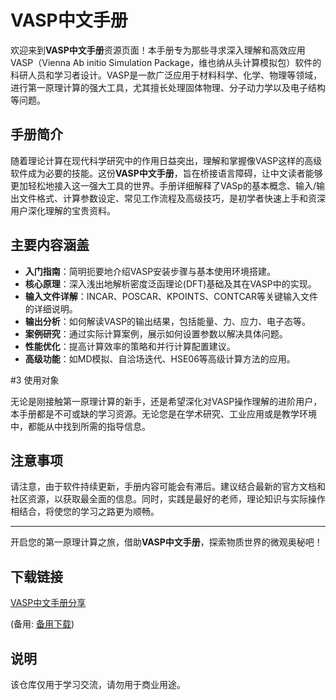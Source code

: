 # VASP中文手册

欢迎来到**VASP中文手册**资源页面！本手册专为那些寻求深入理解和高效应用VASP（Vienna Ab initio Simulation Package，维也纳从头计算模拟包）软件的科研人员和学习者设计。VASP是一款广泛应用于材料科学、化学、物理等领域，进行第一原理计算的强大工具，尤其擅长处理固体物理、分子动力学以及电子结构等问题。

## 手册简介

随着理论计算在现代科学研究中的作用日益突出，理解和掌握像VASP这样的高级软件成为必要的技能。这份**VASP中文手册**，旨在桥接语言障碍，让中文读者能够更加轻松地接入这一强大工具的世界。手册详细解释了VASp的基本概念、输入/输出文件格式、计算参数设定、常见工作流程及高级技巧，是初学者快速上手和资深用户深化理解的宝贵资料。

## 主要内容涵盖

- **入门指南**：简明扼要地介绍VASP安装步骤与基本使用环境搭建。
- **核心原理**：深入浅出地解析密度泛函理论(DFT)基础及其在VASP中的实现。
- **输入文件详解**：INCAR、POSCAR、KPOINTS、CONTCAR等关键输入文件的详细说明。
- **输出分析**：如何解读VASP的输出结果，包括能量、力、应力、电子态等。
- **案例研究**：通过实际计算案例，展示如何设置参数以解决具体问题。
- **性能优化**：提高计算效率的策略和并行计算配置建议。
- **高级功能**：如MD模拟、自洽场迭代、HSE06等高级计算方法的应用。

#3 使用对象

无论是刚接触第一原理计算的新手，还是希望深化对VASP操作理解的进阶用户，本手册都是不可或缺的学习资源。无论您是在学术研究、工业应用或是教学环境中，都能从中找到所需的指导信息。

## 注意事项

请注意，由于软件持续更新，手册内容可能会有滞后。建议结合最新的官方文档和社区资源，以获取最全面的信息。同时，实践是最好的老师，理论知识与实际操作相结合，将使您的学习之路更为顺畅。

---

开启您的第一原理计算之旅，借助**VASP中文手册**，探索物质世界的微观奥秘吧！

## 下载链接
[VASP中文手册分享](https://pan.quark.cn/s/0f95b58ca486) 

(备用: [备用下载](https://pan.baidu.com/s/19QyZ339Ujh1DU20eBzpd2w?pwd=1234))

## 说明

该仓库仅用于学习交流，请勿用于商业用途。
